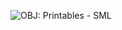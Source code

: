 ![OBJ: Printables - SML](https://media.printables.com/media/prints/1012712/images/7697197_40541ef2-53c9-45b9-84d5-f6b58cb7ffd3_2ff03406-a4b2-497b-9424-d6b051398c57/thumbs/inside/1920x1440/png/screenshot-2024-09-19-at-193504.webp)
